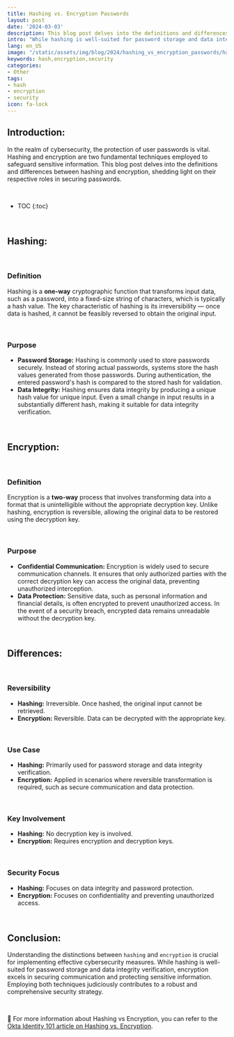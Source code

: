 ```yaml
---
title: Hashing vs. Encryption Passwords
layout: post
date: '2024-03-03'
description: This blog post delves into the definitions and differences between hashing and encryption, shedding light on their respective roles in securing passwords.
intro: "While hashing is well-suited for password storage and data integrity verification, encryption excels in securing communication and protecting sensitive information."
lang: en_US
image: "/static/assets/img/blog/2024/hashing_vs_encryption_passwords/hashing_vs_encryption_passwords.jpg"
keywords: hash,encryption,security
categories:
- Other
tags:
- hash
- encryption
- security
icon: fa-lock
---
```


## Introduction:

In the realm of cybersecurity, the protection of user passwords is vital. Hashing and encryption are two fundamental techniques employed to safeguard sensitive information. This blog post delves into the definitions and differences between hashing and encryption, shedding light on their respective roles in securing passwords.

<br>

* TOC 
{:toc}

<br>

## Hashing:

<br>

### Definition
Hashing is a **one-way** cryptographic function that transforms input data, such as a password, into a fixed-size string of characters, which is typically a hash value. The key characteristic of hashing is its irreversibility — once data is hashed, it cannot be feasibly reversed to obtain the original input.

<br>

### Purpose
- **Password Storage:**
  Hashing is commonly used to store passwords securely. Instead of storing actual passwords, systems store the hash values generated from those passwords. During authentication, the entered password's hash is compared to the stored hash for validation.
- **Data Integrity:**
  Hashing ensures data integrity by producing a unique hash value for unique input. Even a small change in input results in a substantially different hash, making it suitable for data integrity verification.

<br>

## Encryption:

<br>

### Definition
Encryption is a **two-way** process that involves transforming data into a format that is unintelligible without the appropriate decryption key. Unlike hashing, encryption is reversible, allowing the original data to be restored using the decryption key.

<br>

### Purpose
- **Confidential Communication:**
  Encryption is widely used to secure communication channels. It ensures that only authorized parties with the correct decryption key can access the original data, preventing unauthorized interception.
- **Data Protection:**
  Sensitive data, such as personal information and financial details, is often encrypted to prevent unauthorized access. In the event of a security breach, encrypted data remains unreadable without the decryption key.

<br>

## Differences:

<br>

### **Reversibility**
   - **Hashing:** Irreversible. Once hashed, the original input cannot be retrieved.
   - **Encryption:** Reversible. Data can be decrypted with the appropriate key.

<br>

### **Use Case**
   - **Hashing:** Primarily used for password storage and data integrity verification.
   - **Encryption:** Applied in scenarios where reversible transformation is required, such as secure communication and data protection.

<br>

### **Key Involvement**
   - **Hashing:** No decryption key is involved.
   - **Encryption:** Requires encryption and decryption keys.

<br>

### **Security Focus**
   - **Hashing:** Focuses on data integrity and password protection.
   - **Encryption:** Focuses on confidentiality and preventing unauthorized access.

<br>

## Conclusion:

Understanding the distinctions between `hashing` and `encryption` is crucial for implementing effective cybersecurity measures. While hashing is well-suited for password storage and data integrity verification, encryption excels in securing communication and protecting sensitive information. Employing both techniques judiciously contributes to a robust and comprehensive security strategy.

<br>

📝 For more information about Hashing vs Encryption, you can refer to the [Okta Identity 101 article on Hashing vs. Encryption](https://www.okta.com/identity-101/hashing-vs-encryption/).
